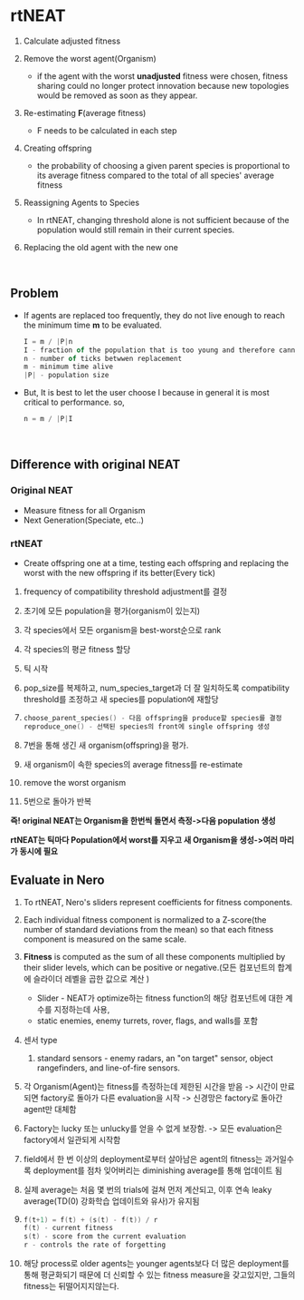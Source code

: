 # rtNEAT

1. Calculate adjusted fitness

2. Remove the worst agent(Organism)

   - if the agent with the worst **unadjusted** fitness were chosen, fitness sharing could no longer protect innovation because new topologies would be removed as soon as they appear.

3. Re-estimating **F**(average fitness)

   - F needs to be calculated in each step

4. Creating offspring

   - the probability of choosing a given parent species is proportional to its average fitness compared to the total of all species' average fitness

5. Reassigning Agents to Species

   - In rtNEAT, changing threshold alone is not sufficient because of the population would still remain in their current species.

6. Replacing the old agent with the new one

   ​

## Problem

- If agents are replaced too frequently, they do not live enough to reach the minimum time **m** to be evaluated.

  ```javascript
  I = m / |P|n
  I - fraction of the population that is too young and therefore cannot be replaced.
  n - number of ticks betwwen replacement
  m - minimum time alive
  |P| - population size
  ```

- But, It is best to let the user choose I because in general it is most critical to performance. so,

  ```javascript
  n = m / |P|I
  ```

  ​

## Difference with original NEAT

### Original NEAT

- Measure fitness for all Organism
- Next Generation(Speciate, etc..)

### rtNEAT

- Create offspring one at a time, testing each offspring and replacing the worst with the new offspring if its better(Every tick)

1. frequency of compatibility threshold adjustment를 결정

2. 초기에 모든 population을 평가(organism이 있는지)

3. 각 species에서 모든 organism을 best-worst순으로 rank

4. 각 species의 평균 fitness 할당

5. 틱 시작

6. pop_size를 복제하고, num_species_target과 더 잘 일치하도록 compatibility threshold를 조정하고 새 species를 population에 재할당

7. ```cpp
   choose_parent_species() - 다음 offspring을 produce할 species를 결정
   reproduce_one() - 선택된 species의 front에 single offspring 생성
   ```

8. 7번을 통해 생긴 새 organism(offspring)을 평가.

9. 새 organism이 속한 species의 average fitness를 re-estimate

10. remove the worst organism

11. 5번으로 돌아가 반복

**즉! original NEAT는 Organism을 한번씩 돌면서 측정->다음 population 생성**

**rtNEAT는 틱마다 Population에서 worst를 지우고 새 Organism을 생성->여러 마리가 동시에 필요**



## Evaluate in Nero

1. To rtNEAT, Nero's sliders represent coefficients for fitness components.

2. Each individual fitness component is normalized to a Z-score(the number of standard deviations from the mean) so that each fitness component is measured on the same scale.

3. **Fitness** is computed as the sum of all these components multiplied by their slider levels, which can be positive or negative.(모든 컴포넌트의 합계에 슬라이더 레벨을 곱한 값으로 계산 )

   - Slider - NEAT가 optimize하는 fitness function의 해당 컴포넌트에 대한 계수를 지정하는데 사용,
   - static enemies, enemy turrets, rover, flags, and walls를 포함

4. 센서 type

   1. standard sensors - enemy radars, an "on target" sensor, object rangefinders, and line-of-fire sensors.

5. 각 Organism(Agent)는 fitness를 측정하는데 제한된 시간을 받음 -> 시간이 만료되면 factory로 돌아가 다른 evaluation을 시작 -> 신경망은 factory로 돌아간 agent만 대체함

6. Factory는 lucky 또는 unlucky를 얻을 수 없게 보장함. -> 모든 evaluation은 factory에서 일관되게 시작함

7. field에서 한 번 이상의 deployment로부터 살아남은 agent의 fitness는 과거일수록 deployment를 점차 잊어버리는 diminishing average를 통해 업데이트 됨

8. 실제 average는 처음 몇 번의 trials에 걸쳐 먼저 계산되고, 이후 연속 leaky average(TD(0) 강화학습 업데이트와 유사)가 유지됨

9. ```cpp
   f(t+1) = f(t) + (s(t) - f(t)) / r
   f(t) - current fitness
   s(t) - score from the current evaluation
   r - controls the rate of forgetting
   ```

10. 해당 process로 older agents는 younger agents보다 더 많은 deployment를 통해 평균화되기 때문에 더 신뢰할 수 있는 fitness measure을 갖고있지만, 그들의 fitness는 뒤떨어지지않는다.